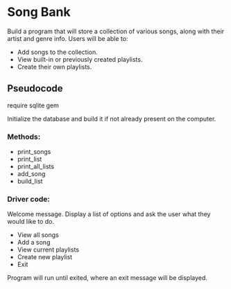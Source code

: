 # Song Bank

Build a program that will store a collection of various songs, along with their artist and genre info. Users will be able to:
  * Add songs to the collection.
  * View built-in or previously created playlists.
  * Create their own playlists.

## Pseudocode
require sqlite gem

Initialize the database and build it if not already present on the computer.

### Methods:
* print_songs
* print_list
* print_all_lists
* add_song
* build_list

### Driver code:
Welcome message.
Display a list of options and ask the user what they would like to do.

 * View all songs
 * Add a song
 * View current playlists
 * Create new playlist
 * Exit

 Program will run until exited, where an exit message will be displayed.